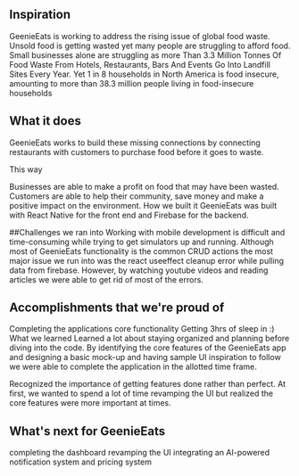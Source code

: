 ## Inspiration
GeenieEats is working to address the rising issue of global food waste. Unsold food is getting wasted yet many people are struggling to afford food. Small businesses alone are struggling as more Than 3.3 Million Tonnes Of Food Waste From Hotels, Restaurants, Bars And Events Go Into Landfill Sites Every Year. Yet 1 in 8 households in North America is food insecure, amounting to more than 38.3 million people living in food-insecure households

## What it does
GeenieEats works to build these missing connections by connecting restaurants with customers to purchase food before it goes to waste.

This way

Businesses are able to make a profit on food that may have been wasted.
Customers are able to help their community, save money and make a positive impact on the environment.
How we built it
GeenieEats was built with React Native for the front end and Firebase for the backend.

##Challenges we ran into
Working with mobile development is difficult and time-consuming while trying to get simulators up and running. Although most of GeenieEats functionality is the common CRUD actions the most major issue we run into was the react useeffect cleanup error while pulling data from firebase. However, by watching youtube videos and reading articles we were able to get rid of most of the errors.

## Accomplishments that we're proud of
Completing the applications core functionality
Getting 3hrs of sleep in :)
What we learned
Learned a lot about staying organized and planning before diving into the code. By identifying the core features of the GeenieEats app and designing a basic mock-up and having sample UI inspiration to follow we were able to complete the application in the allotted time frame.

Recognized the importance of getting features done rather than perfect. At first, we wanted to spend a lot of time revamping the UI but realized the core features were more important at times.

## What's next for GeenieEats
completing the dashboard
revamping the UI
integrating an AI-powered notification system and pricing system
